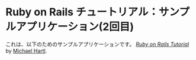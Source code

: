 # Ruby on Rails チュートリアル：サンプルアプリケーション(2回目)

これは、以下のためのサンプルアプリケーションです。
[*Ruby on Rails Tutorial*](http://railstutorial.jp/)
by [Michael Hartl](http://michaelhartl.com/).